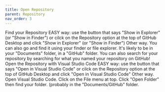 ```yaml
---
title: Open Repository
parent: Repository
nav_order: 3
---
```


Find your Repository
EASY way: use the button that says "Show in Explorer" (or "Show in Finder") or cilck on the Repository option at the top of GitHub Desktop and click "Show in Explorer" (or "Show in Finder")
Other way.  You can also go and find it using your finder or file explorer. It's likely to be in your "Documents" folder, in a "GitHub" folder. 
You can also search for your repository by searching for what you named your repository on GitHub!
Open the Repository with Visual Studio Code
EASY way: use the button that says "Open in Visual Studio Code" or cilck on the Repository option at the top of GitHub Desktop and click "Open in Visual Studio Code"
Other way. Open Visual Studio Code. Click on the File menu at top. Click "Open Folder" then find your folder. (probably in the "Documents/GitHub" folder.
